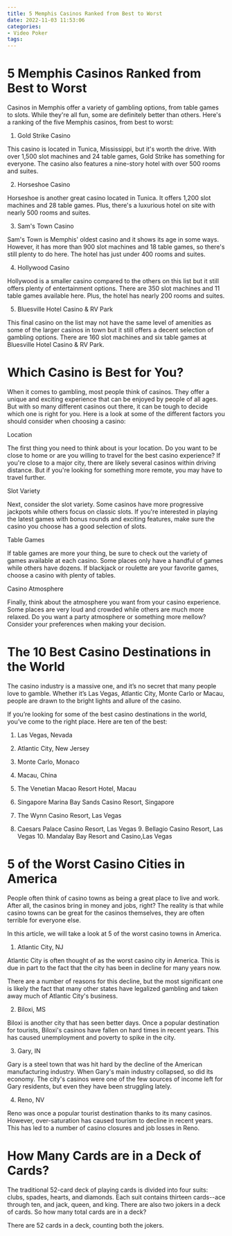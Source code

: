 ```yaml
---
title: 5 Memphis Casinos Ranked from Best to Worst
date: 2022-11-03 11:53:06
categories:
- Video Poker
tags:
---
```



#  5 Memphis Casinos Ranked from Best to Worst

Casinos in Memphis offer a variety of gambling options, from table games to slots. While they're all fun, some are definitely better than others. Here's a ranking of the five Memphis casinos, from best to worst:

1. Gold Strike Casino

This casino is located in Tunica, Mississippi, but it's worth the drive. With over 1,500 slot machines and 24 table games, Gold Strike has something for everyone. The casino also features a nine-story hotel with over 500 rooms and suites.

2. Horseshoe Casino

Horseshoe is another great casino located in Tunica. It offers 1,200 slot machines and 28 table games. Plus, there's a luxurious hotel on site with nearly 500 rooms and suites.

3. Sam's Town Casino

Sam's Town is Memphis' oldest casino and it shows its age in some ways. However, it has more than 900 slot machines and 18 table games, so there's still plenty to do here. The hotel has just under 400 rooms and suites.

4. Hollywood Casino

Hollywood is a smaller casino compared to the others on this list but it still offers plenty of entertainment options. There are 350 slot machines and 11 table games available here. Plus, the hotel has nearly 200 rooms and suites.

5. Bluesville Hotel Casino & RV Park

This final casino on the list may not have the same level of amenities as some of the larger casinos in town but it still offers a decent selection of gambling options. There are 160 slot machines and six table games at Bluesville Hotel Casino & RV Park.

#  Which Casino is Best for You?

When it comes to gambling, most people think of casinos. They offer a unique and exciting experience that can be enjoyed by people of all ages. But with so many different casinos out there, it can be tough to decide which one is right for you. Here is a look at some of the different factors you should consider when choosing a casino:

Location 

The first thing you need to think about is your location. Do you want to be close to home or are you willing to travel for the best casino experience? If you're close to a major city, there are likely several casinos within driving distance. But if you're looking for something more remote, you may have to travel further.

Slot Variety 

Next, consider the slot variety. Some casinos have more progressive jackpots while others focus on classic slots. If you're interested in playing the latest games with bonus rounds and exciting features, make sure the casino you choose has a good selection of slots.

Table Games 

If table games are more your thing, be sure to check out the variety of games available at each casino. Some places only have a handful of games while others have dozens. If blackjack or roulette are your favorite games, choose a casino with plenty of tables.

Casino Atmosphere 

Finally, think about the atmosphere you want from your casino experience. Some places are very loud and crowded while others are much more relaxed. Do you want a party atmosphere or something more mellow? Consider your preferences when making your decision.

#  The 10 Best Casino Destinations in the World

The casino industry is a massive one, and it’s no secret that many people love to gamble. Whether it’s Las Vegas, Atlantic City, Monte Carlo or Macau, people are drawn to the bright lights and allure of the casino.

If you’re looking for some of the best casino destinations in the world, you’ve come to the right place. Here are ten of the best:

1. Las Vegas, Nevada

2. Atlantic City, New Jersey

3. Monte Carlo, Monaco

4. Macau, China

5. The Venetian Macao Resort Hotel, Macau
6. Singapore Marina Bay Sands Casino Resort, Singapore 
7. The Wynn Casino Resort, Las Vegas 
8. Caesars Palace Casino Resort, Las Vegas   9. Bellagio Casino Resort, Las Vegas  10. Mandalay Bay Resort and Casino,Las Vegas

#  5 of the Worst Casino Cities in America

People often think of casino towns as being a great place to live and work. After all, the casinos bring in money and jobs, right? The reality is that while casino towns can be great for the casinos themselves, they are often terrible for everyone else.

In this article, we will take a look at 5 of the worst casino towns in America.

1. Atlantic City, NJ

Atlantic City is often thought of as the worst casino city in America. This is due in part to the fact that the city has been in decline for many years now.

There are a number of reasons for this decline, but the most significant one is likely the fact that many other states have legalized gambling and taken away much of Atlantic City's business.

2. Biloxi, MS

Biloxi is another city that has seen better days. Once a popular destination for tourists, Biloxi's casinos have fallen on hard times in recent years. This has caused unemployment and poverty to spike in the city.

3. Gary, IN

Gary is a steel town that was hit hard by the decline of the American manufacturing industry. When Gary's main industry collapsed, so did its economy. The city's casinos were one of the few sources of income left for Gary residents, but even they have been struggling lately.

4. Reno, NV

Reno was once a popular tourist destination thanks to its many casinos. However, over-saturation has caused tourism to decline in recent years. This has led to a number of casino closures and job losses in Reno.

#  How Many Cards are in a Deck of Cards?

The traditional 52-card deck of playing cards is divided into four suits: clubs, spades, hearts, and diamonds. Each suit contains thirteen cards--ace through ten, and jack, queen, and king. There are also two jokers in a deck of cards. So how many total cards are in a deck?

There are 52 cards in a deck, counting both the jokers.